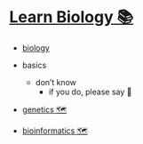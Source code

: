 # [Learn Biology 📚](https://my.mindnode.com/VbTJQGhPcBZ7kWwXri8sUd1kTSQuAeZH8xkCtTgp)

- [biology](http://www.wikiwand.com/en/Biology)


- basics
  - don’t know  
  	- if you do, please say 💙


- [genetics 🗺️](https://my.mindnode.com/YsbzN9qSqh19C8xSu48PVMsDYik1obzQLb4qUNTN)


- [bioinformatics 🗺️](https://my.mindnode.com/syiq5vpE5n7gWTqmvja6v6ivhY7EY1AP61qpz2PE)

